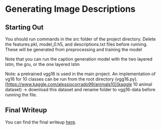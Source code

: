 # Generating Image Descriptions

## Starting Out

You should run commands in the src folder of the project directory.
Delete the features.pkl, model_0.h5, and descriptions.txt files before running. These will be generated from preprocessing and training the model

Note that you can run the caption generation model with the two layered lstm, the gru, or the one layered lstm

Note: a pretrained vgg16 is used in the main project. An implementation of vg16 for 10 classes can be run from the root directory (vgg16.py). [https://www.kaggle.com/alessiocorrado99/animals10](kaggle 10 animal dataset) -> download this dataset and rename folder to vgg16-data before running the file.

## Final Writeup

You can find the final writeup [here](https://github.com/12345Mandy/Generating-Image-Descriptions/blob/main/Final_Writeup.md).
